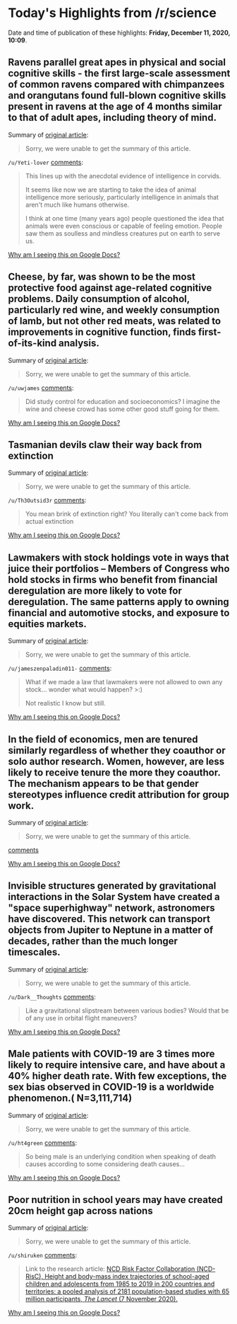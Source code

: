 # Today's Highlights from /r/science

Date and time of publication of these highlights: **Friday, December 11, 2020, 10:09**.

## Ravens parallel great apes in physical and social cognitive skills - the first large-scale assessment of common ravens compared with chimpanzees and orangutans found full-blown cognitive skills present in ravens at the age of 4 months similar to that of adult apes, including theory of mind.

Summary of [original article](https://www.nature.com/articles/s41598-020-77060-8):

> Sorry, we were unable to get the summary of this article.

`/u/Yeti-lover` [comments](https://www.reddit.com/r/science/comments/kb1b8e/ravens_parallel_great_apes_in_physical_and_social/):

> This lines up with the anecdotal evidence of intelligence in corvids.
> 
> It seems like now we are starting to take the idea of animal intelligence more seriously, particularly intelligence in animals that aren't much like humans otherwise. 
> 
> I think at one time (many years ago) people questioned the idea that animals were even conscious or capable of feeling emotion. People saw them as soulless and mindless creatures put on earth to serve us.

[Why am I seeing this on Google Docs?](https://docs.google.com/document/d/1Dc6We63vOXIZsc0op-Bt4abqkYjXzOigalQqFxmvvbM/edit?usp=sharing)

## Cheese, by far, was shown to be the most protective food against age-related cognitive problems. Daily consumption of alcohol, particularly red wine, and weekly consumption of lamb, but not other red meats, was related to improvements in cognitive function, finds first-of-its-kind analysis.

Summary of [original article](https://www.research.iastate.edu/news/isu-study-indicates-diet-may-help-reduce-cognitive-decline/):

> Sorry, we were unable to get the summary of this article.

`/u/uwjames` [comments](https://www.reddit.com/r/science/comments/kavfmr/cheese_by_far_was_shown_to_be_the_most_protective/):

> Did study control for education and socioeconomics? I imagine the wine and cheese crowd has some other good stuff going for them.

[Why am I seeing this on Google Docs?](https://docs.google.com/document/d/1Dc6We63vOXIZsc0op-Bt4abqkYjXzOigalQqFxmvvbM/edit?usp=sharing)

## Tasmanian devils claw their way back from extinction

Summary of [original article](https://www.sciencemag.org/news/2020/12/tasmanian-devils-claw-their-way-back-extinction):

> Sorry, we were unable to get the summary of this article.

`/u/Th3Outsid3r` [comments](https://www.reddit.com/r/science/comments/kazq8t/tasmanian_devils_claw_their_way_back_from/):

> You mean brink of extinction right? You literally can't come back from actual extinction

[Why am I seeing this on Google Docs?](https://docs.google.com/document/d/1Dc6We63vOXIZsc0op-Bt4abqkYjXzOigalQqFxmvvbM/edit?usp=sharing)

## Lawmakers with stock holdings vote in ways that juice their portfolios – Members of Congress who hold stocks in firms who benefit from financial deregulation are more likely to vote for deregulation. The same patterns apply to owning financial and automotive stocks, and exposure to equities markets.

Summary of [original article](https://www.washingtonpost.com/business/2020/12/10/congress-votes-stock-portfolio/):

> Sorry, we were unable to get the summary of this article.

`/u/jameszenpaladin011-` [comments](https://www.reddit.com/r/science/comments/kamdkb/lawmakers_with_stock_holdings_vote_in_ways_that/):

> What if we made a law that lawmakers were not allowed to own any stock... wonder what would happen?  >:)
> 
> Not realistic I know but still.

[Why am I seeing this on Google Docs?](https://docs.google.com/document/d/1Dc6We63vOXIZsc0op-Bt4abqkYjXzOigalQqFxmvvbM/edit?usp=sharing)

## In the field of economics, men are tenured similarly regardless of whether they coauthor or solo author research. Women, however, are less likely to receive tenure the more they coauthor. The mechanism appears to be that gender stereotypes influence credit attribution for group work.

Summary of [original article](https://www.journals.uchicago.edu/doi/10.1086/711401):

> Sorry, we were unable to get the summary of this article.

[comments](https://www.reddit.com/r/science/comments/kb24z7/in_the_field_of_economics_men_are_tenured/)

[Why am I seeing this on Google Docs?](https://docs.google.com/document/d/1Dc6We63vOXIZsc0op-Bt4abqkYjXzOigalQqFxmvvbM/edit?usp=sharing)

## Invisible structures generated by gravitational interactions in the Solar System have created a "space superhighway" network, astronomers have discovered. This network can transport objects from Jupiter to Neptune in a matter of decades, rather than the much longer timescales.

Summary of [original article](https://www.sciencealert.com/solar-system-arches-of-chaos-create-cosmic-fast-travel-superhighways):

> Sorry, we were unable to get the summary of this article.

`/u/Dark__Thoughts` [comments](https://www.reddit.com/r/science/comments/kb5tq4/invisible_structures_generated_by_gravitational/):

> Like a gravitational slipstream between various bodies? Would that be of any use in orbital flight maneuvers?

[Why am I seeing this on Google Docs?](https://docs.google.com/document/d/1Dc6We63vOXIZsc0op-Bt4abqkYjXzOigalQqFxmvvbM/edit?usp=sharing)

## Male patients with COVID-19 are 3 times more likely to require intensive care, and have about a 40% higher death rate. With few exceptions, the sex bias observed in COVID-19 is a worldwide phenomenon.( N=3,111,714)

Summary of [original article](https://www.nature.com/articles/s41467-020-19741-6?utm_source=twitter&utm_medium=social&utm_content=organic&utm_campaign=NGMT_USG_JC01_GL_NRJournals):

> Sorry, we were unable to get the summary of this article.

`/u/ht4green` [comments](https://www.reddit.com/r/science/comments/kb60tl/male_patients_with_covid19_are_3_times_more/):

> So being male is an underlying condition when speaking of death causes according to some considering death causes...

[Why am I seeing this on Google Docs?](https://docs.google.com/document/d/1Dc6We63vOXIZsc0op-Bt4abqkYjXzOigalQqFxmvvbM/edit?usp=sharing)

## Poor nutrition in school years may have created 20cm height gap across nations

Summary of [original article](https://www.imperial.ac.uk/news/207893/poor-nutrition-school-years-have-created/):

> Sorry, we were unable to get the summary of this article.

`/u/shiruken` [comments](https://www.reddit.com/r/science/comments/kai8kc/poor_nutrition_in_school_years_may_have_created/):

> Link to the research article: [NCD Risk Factor Collaboration (NCD-RisC), Height and body-mass index trajectories of school-aged children and adolescents from 1985 to 2019 in 200 countries and territories: a pooled analysis of 2181 population-based studies with 65 million participants, *The Lancet* (7 November 2020).](https://doi.org/10.1016/S0140-6736(20)31859-6)

[Why am I seeing this on Google Docs?](https://docs.google.com/document/d/1Dc6We63vOXIZsc0op-Bt4abqkYjXzOigalQqFxmvvbM/edit?usp=sharing)

